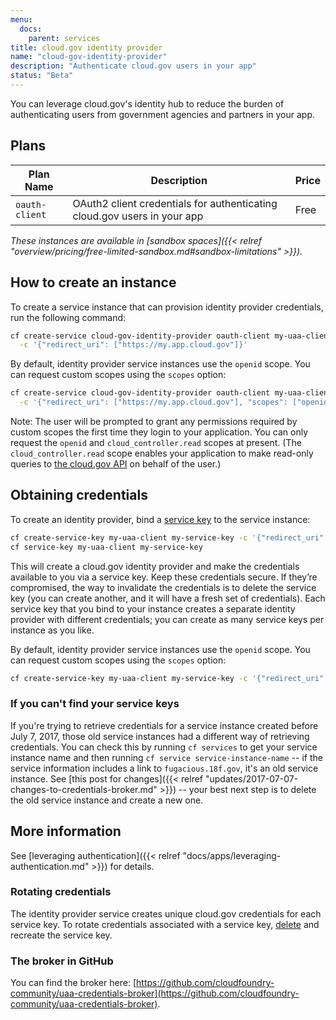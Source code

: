```yaml
---
menu:
  docs:
    parent: services
title: cloud.gov identity provider
name: "cloud-gov-identity-provider"
description: "Authenticate cloud.gov users in your app"
status: "Beta"
---
```


You can leverage cloud.gov's identity hub to reduce the burden of authenticating users from government agencies and partners in your app.

## Plans

Plan Name | Description | Price
--------- | ----------- | -----
`oauth-client` | OAuth2 client credentials for authenticating cloud.gov users in your app | Free

*These instances are available in [sandbox spaces]({{< relref "overview/pricing/free-limited-sandbox.md#sandbox-limitations" >}}).*

## How to create an instance

To create a service instance that can provision identity provider credentials, run the following command:

```sh
cf create-service cloud-gov-identity-provider oauth-client my-uaa-client \
  -c '{"redirect_uri": ["https://my.app.cloud.gov"]}'
```

By default, identity provider service instances use the `openid` scope. You can request custom scopes using the `scopes` option:

```sh
cf create-service cloud-gov-identity-provider oauth-client my-uaa-client \
  -c '{"redirect_uri": ["https://my.app.cloud.gov"], "scopes": ["openid", "cloud_controller.read"]}'
```

Note: The user will be prompted to grant any permissions required by custom scopes the first time they login to your application. You can only request the `openid` and `cloud_controller.read` scopes at present. (The `cloud_controller.read` scope enables your application to make read-only queries to [the cloud.gov API](https://apidocs.cloudfoundry.org) on behalf of the user.)

## Obtaining credentials

To create an identity provider, bind a [service key](https://docs.cloudfoundry.org/devguide/services/service-keys.html) to the service instance:

```bash
cf create-service-key my-uaa-client my-service-key -c '{"redirect_uri": ["https://my.app.cloud.gov"]}'
cf service-key my-uaa-client my-service-key
```

This will create a cloud.gov identity provider and make the credentials available to you via a service key. Keep these credentials secure. If they’re compromised, the way to invalidate the credentials is to delete the service key (you can create another, and it will have a fresh set of credentials). Each service key that you bind to your instance creates a separate identity provider with different credentials; you can create as many service keys per instance as you like. <!-- this advice should match on /docs/services/cloud-gov-service-account/ + /docs/services/cloud-gov-identity-provider/ -->

By default, identity provider service instances use the `openid` scope. You can request custom scopes using the `scopes` option:

```bash
cf create-service-key my-uaa-client my-service-key -c '{"redirect_uri": ["https://my.app.cloud.gov"], "scopes": ["openid", "cloud_controller.read"]}'
```

### If you can't find your service keys

<!-- this description matches on cloud-gov-identity-provider.md and cloud-gov-service-account.md -->

If you're trying to retrieve credentials for a service instance created before July 7, 2017, those old service instances had a different way of retrieving credentials. You can check this by running `cf services` to get your service instance name and then running `cf service service-instance-name` -- if the service information includes a link to `fugacious.18f.gov`, it's an old service instance. See [this post for changes]({{< relref "updates/2017-07-07-changes-to-credentials-broker.md" >}}) -- your best next step is to delete the old service instance and create a new one.

## More information

See [leveraging authentication]({{< relref "docs/apps/leveraging-authentication.md" >}}) for details.

### Rotating credentials

The identity provider service creates unique cloud.gov credentials for each service key. To rotate credentials associated with a service key, [delete](https://docs.cloudfoundry.org/devguide/services/service-keys.html#delete) and recreate the service key.

### The broker in GitHub

You can find the broker here: [https://github.com/cloudfoundry-community/uaa-credentials-broker](https://github.com/cloudfoundry-community/uaa-credentials-broker).
